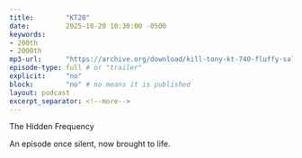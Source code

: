 ```yaml
---
title:        "KT20"
date:         2025-10-20 10:30:00 -0500
keywords:
- 200th
- 2000th
mp3-url:      "https://archive.org/download/kill-tony-kt-740-fluffy-sal-vulcano/Kill%20Tony%20-%20KT%20%23740%20-%20FLUFFY%20%2B%20SAL%20VULCANO.m4a"
episode-type: full # or "trailer"
explicit:     "no"
block:        "no" # no means it is published
layout: podcast
excerpt_separator: <!--more-->
---
```

<!--more-->

The Hidden Frequency

An episode once silent, now brought to life.